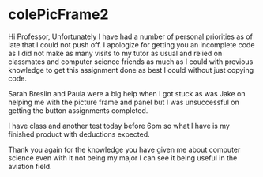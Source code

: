 # colePicFrame2

Hi Professor, Unfortunately I have had a number of personal priorities as of late that I could not push off. I apologize for getting you an incomplete code as I did not make as many visits to my tutor as usual and relied on classmates and computer science friends as much as I could with previous knowledge to get this assignment done as best I could without just copying code.


Sarah Breslin and Paula were a big help when I got stuck as was Jake on helping me with the picture frame and panel but I was unsuccessful on getting the button assignments completed.  

I have class and another test today before 6pm so what I have is my finished product with deductions expected.

Thank you again for the knowledge you have given me about computer science even with it not being my major I can see it being useful in the aviation field.
